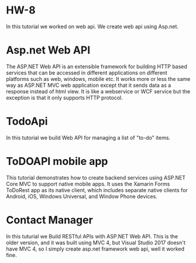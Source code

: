 # HW-8
In this tutorial we worked on web api. We create web api using Asp.net. 
# Asp.net Web API
The ASP.NET Web API is an extensible framework for building HTTP based services that can be accessed in different applications on different platforms such as web, windows, mobile etc. It works more or less the same way as ASP.NET MVC web application except that it sends data as a response instead of html view. It is like a webservice or WCF service but the exception is that it only supports HTTP protocol.

# TodoApi
In this tutorial we build Web API for managing a list of "to-do" items. 

# ToDOAPI mobile app
This tutorial demonstrates how to create backend services using ASP.NET Core MVC to support native mobile apps. It uses the Xamarin Forms ToDoRest app as its native client, which includes separate native clients for Android, iOS, Windows Universal, and Window Phone devices. 

# Contact Manager
In this tuturial we Build RESTful APIs with ASP.NET Web API. This is the older version, and it was built using MVC 4, but Visual Studio 2017 doesn't have MVC 4, so I simply create asp.net framework web api, well it worked fine. 
